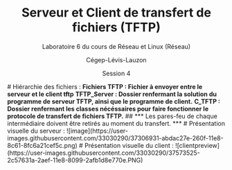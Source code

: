 <h1 align="center"> Serveur et Client de transfert de fichiers (TFTP)</h1>
<p align="center">
Laboratoire 6 du cours de Réseau et Linux (Réseau)
<p align="center">
Cégep-Lévis-Lauzon
<p align="center">
Session 4
</p></p></p>
# Hiérarchie des fichiers :
<b>Fichiers TFTP : Fichier à envoyer entre le serveur et le client tftp</b>
<b>TFTP_Server : Dossier renfermant la solution du programme de serveur TFTP, ainsi que le programme de client.</b>
<b>C_TFTP : Dossier renfermant les classes nécéssaires pour faire fonctionner le protocole de transfert de fichiers TFTP.</b>
## *** Les pares-feu de chaque intermédiaire doivent être retirés au moment du transfert. ***
# Présentation visuelle du serveur :
![image](https://user-images.githubusercontent.com/33030290/37306931-abdac27e-260f-11e8-8c61-8fc6a21cef5c.png)
# Présentation visuelle du client :
![clientpreview](https://user-images.githubusercontent.com/33030290/37573525-2c57631a-2aef-11e8-8099-2afb1d8e770e.PNG)
